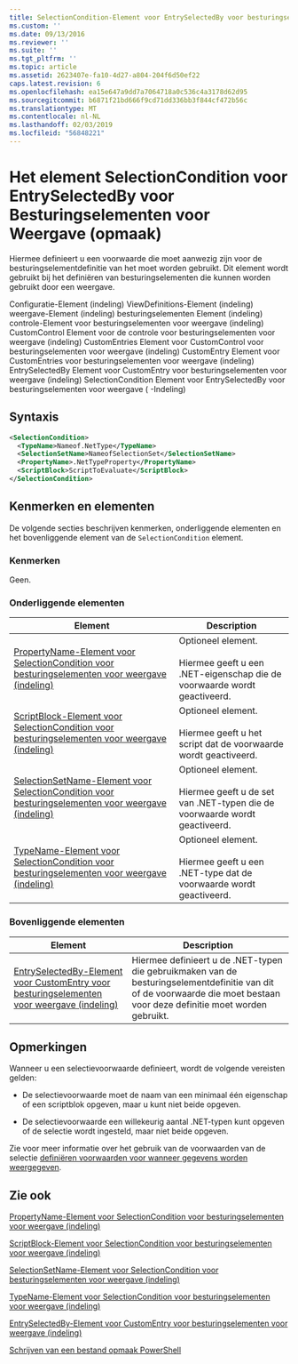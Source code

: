 ```yaml
---
title: SelectionCondition-Element voor EntrySelectedBy voor besturingselementen voor weergave (indeling) | Microsoft Docs
ms.custom: ''
ms.date: 09/13/2016
ms.reviewer: ''
ms.suite: ''
ms.tgt_pltfrm: ''
ms.topic: article
ms.assetid: 2623407e-fa10-4d27-a804-204f6d50ef22
caps.latest.revision: 6
ms.openlocfilehash: ea15e647a9dd7a7064718a0c536c4a3178d62d95
ms.sourcegitcommit: b6871f21bd666f9cd71dd336bb3f844cf472b56c
ms.translationtype: MT
ms.contentlocale: nl-NL
ms.lasthandoff: 02/03/2019
ms.locfileid: "56848221"
---
```

# <a name="selectioncondition-element-for-entryselectedby-for-controls-for-view-format"></a>Het element SelectionCondition voor EntrySelectedBy voor Besturingselementen voor Weergave (opmaak)

Hiermee definieert u een voorwaarde die moet aanwezig zijn voor de besturingselementdefinitie van het moet worden gebruikt. Dit element wordt gebruikt bij het definiëren van besturingselementen die kunnen worden gebruikt door een weergave.

Configuratie-Element (indeling) ViewDefinitions-Element (indeling) weergave-Element (indeling) besturingselementen Element (indeling) controle-Element voor besturingselementen voor weergave (indeling) CustomControl Element voor de controle voor besturingselementen voor weergave (indeling) CustomEntries Element voor CustomControl voor besturingselementen voor weergave (indeling) CustomEntry Element voor CustomEntries voor besturingselementen voor weergave (indeling) EntrySelectedBy Element voor CustomEntry voor besturingselementen voor weergave (indeling) SelectionCondition Element voor EntrySelectedBy voor besturingselementen voor weergave ( -Indeling)

## <a name="syntax"></a>Syntaxis

```xml
<SelectionCondition>
  <TypeName>Nameof.NetType</TypeName>
  <SelectionSetName>NameofSelectionSet</SelectionSetName>
  <PropertyName>.NetTypeProperty</PropertyName>
  <ScriptBlock>ScriptToEvaluate</ScriptBlock>
</SelectionCondition>
```

## <a name="attributes-and-elements"></a>Kenmerken en elementen

De volgende secties beschrijven kenmerken, onderliggende elementen en het bovenliggende element van de `SelectionCondition` element.

### <a name="attributes"></a>Kenmerken

Geen.

### <a name="child-elements"></a>Onderliggende elementen

|Element|Description|
|-------------|-----------------|
|[PropertyName-Element voor SelectionCondition voor besturingselementen voor weergave (indeling)](./propertyname-element-for-selectioncondition-for-controls-for-view-format.md)|Optioneel element.<br /><br /> Hiermee geeft u een .NET-eigenschap die de voorwaarde wordt geactiveerd.|
|[ScriptBlock-Element voor SelectionCondition voor besturingselementen voor weergave (indeling)](./scriptblock-element-for-selectioncondition-for-controls-for-view-format.md)|Optioneel element.<br /><br /> Hiermee geeft u het script dat de voorwaarde wordt geactiveerd.|
|[SelectionSetName-Element voor SelectionCondition voor besturingselementen voor weergave (indeling)](./selectionsetname-element-for-selectioncondition-for-controls-for-view-format.md)|Optioneel element.<br /><br /> Hiermee geeft u de set van .NET-typen die de voorwaarde wordt geactiveerd.|
|[TypeName-Element voor SelectionCondition voor besturingselementen voor weergave (indeling)](./typename-element-for-selectioncondition-for-controls-for-view-format.md)|Optioneel element.<br /><br /> Hiermee geeft u een .NET-type dat de voorwaarde wordt geactiveerd.|

### <a name="parent-elements"></a>Bovenliggende elementen

|Element|Description|
|-------------|-----------------|
|[EntrySelectedBy-Element voor CustomEntry voor besturingselementen voor weergave (indeling)](./entryselectedby-element-for-customentry-for-controls-for-view-format.md)|Hiermee definieert u de .NET-typen die gebruikmaken van de besturingselementdefinitie van dit of de voorwaarde die moet bestaan voor deze definitie moet worden gebruikt.|

## <a name="remarks"></a>Opmerkingen

Wanneer u een selectievoorwaarde definieert, wordt de volgende vereisten gelden:

- De selectievoorwaarde moet de naam van een minimaal één eigenschap of een scriptblok opgeven, maar u kunt niet beide opgeven.

- De selectievoorwaarde een willekeurig aantal .NET-typen kunt opgeven of de selectie wordt ingesteld, maar niet beide opgeven.

Zie voor meer informatie over het gebruik van de voorwaarden van de selectie [definiëren voorwaarden voor wanneer gegevens worden weergegeven](./defining-conditions-for-displaying-data.md).

## <a name="see-also"></a>Zie ook

[PropertyName-Element voor SelectionCondition voor besturingselementen voor weergave (indeling)](./propertyname-element-for-selectioncondition-for-controls-for-view-format.md)

[ScriptBlock-Element voor SelectionCondition voor besturingselementen voor weergave (indeling)](./scriptblock-element-for-selectioncondition-for-controls-for-view-format.md)

[SelectionSetName-Element voor SelectionCondition voor besturingselementen voor weergave (indeling)](./selectionsetname-element-for-selectioncondition-for-controls-for-view-format.md)

[TypeName-Element voor SelectionCondition voor besturingselementen voor weergave (indeling)](./typename-element-for-selectioncondition-for-controls-for-view-format.md)

[EntrySelectedBy-Element voor CustomEntry voor besturingselementen voor weergave (indeling)](./entryselectedby-element-for-customentry-for-controls-for-view-format.md)

[Schrijven van een bestand opmaak PowerShell](./writing-a-powershell-formatting-file.md)
